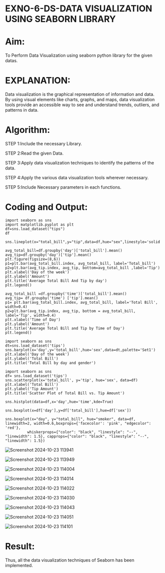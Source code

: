 # EXNO-6-DS-DATA VISUALIZATION USING SEABORN LIBRARY

# Aim:
  To Perform Data Visualization using seaborn python library for the given datas.

# EXPLANATION:
Data visualization is the graphical representation of information and data. By using visual elements like charts, graphs, and maps, data visualization tools provide an accessible way to see and understand trends, outliers, and patterns in data.

# Algorithm:
STEP 1:Include the necessary Library.

STEP 2:Read the given Data.

STEP 3:Apply data visualization techniques to identify the patterns of the data.

STEP 4:Apply the various data visualization tools wherever necessary.

STEP 5:Include Necessary parameters in each functions.

# Coding and Output:

```
import seaborn as sns
import matplotlib.pyplot as plt
df=sns.load_dataset("tips")
df

sns.lineplot(x="total_bill",y="tip",data=df,hue="sex",linestyle='solid',legend="auto")

avg_total_bill=df.groupby('day')['total_bill'].mean()
avg_tip=df.groupby('day')['tip'].mean()
plt.figure(figsize=(8,6))
p1=plt.bar(avg_total_bill.index, avg_total_bill, label='Total_bill')
p2=plt.bar(avg_tip.index, avg_tip, bottom=avg_total_bill ,label='Tip')
plt.xlabel('Day of the week')
plt.ylabel('Amount')
plt.title('Average Total Bill And Tip by day')
plt.legend()

avg_total_bill =df.groupby('time')['total_bill'].mean()
avg_tip= df.groupby('time') ['tip'].mean()
p1= plt.bar(avg_total_bill.index, avg_total_bill, label='Total Bill', width=0.4)
p2=plt.bar(avg_tip.index, avg_tip, bottom = avg_total_bill, label='Tip', width=0.4) 
plt.xlabel('Time of Day')
plt.ylabel('Amount')
plt.title('Average Total Bill and Tip by Time of Day')
plt.legend()

import seaborn as sns
dt=sns.load_dataset('tips')
sns.barplot(x='day',y='total_bill',hue='sex',data=dt,palette='Set1')
plt.xlabel('Day of the week')
plt.ylabel('Total Bill')
plt.title('Total Bill by day and gender')

import seaborn as sns
df= sns.load_dataset('tips')
sns.scatterplot(x='total_bill', y='tip', hue='sex', data=df)
plt.xlabel('Total Bill')
plt.ylabel('Tip Amount')
plt.title('Scatter Plot of Total Bill vs. Tip Amount')

sns.histplot(data=df,x='day',hue='time',kde=True)

sns.boxplot(x=df['day'],y=df['total_bill'],hue=df['sex'])

sns.boxplot(x="day", y="total_bill", hue="smoker", data=df, linewidth=2, width=0.6,boxprops={'facecolor': 'pink', "edgecolor": 'red'},
          whiskerprops={"color": "black", "linestyle": "--", "linewidth": 1.5}, capprops={"color": "black", "linestyle": "--", "linewidth": 1.5})

```

![Screenshot 2024-10-23 113941](https://github.com/user-attachments/assets/6aa2c654-04d8-458b-bd60-26a4f9cfda64)

![Screenshot 2024-10-23 113949](https://github.com/user-attachments/assets/08e88e4e-1dc9-4509-a116-ead7df907be9)

![Screenshot 2024-10-23 114004](https://github.com/user-attachments/assets/04e280ec-a231-472c-b2e4-9b5a4efa43f8)

![Screenshot 2024-10-23 114014](https://github.com/user-attachments/assets/2ea5343b-34f2-4783-8311-1f1f184ae9f3)

![Screenshot 2024-10-23 114022](https://github.com/user-attachments/assets/966d41b6-cc9e-43d4-a291-783f45991fcd)

![Screenshot 2024-10-23 114030](https://github.com/user-attachments/assets/d30c0c7e-08ca-477c-9e16-1ae745015960)

![Screenshot 2024-10-23 114043](https://github.com/user-attachments/assets/b4af58ee-9455-4db9-83ce-1d16247e6e7f)

![Screenshot 2024-10-23 114051](https://github.com/user-attachments/assets/ee0cb3cd-e2cd-446c-8720-225fb5e238a7)

![Screenshot 2024-10-23 114101](https://github.com/user-attachments/assets/d25d6d55-7f19-492e-8d09-cadea5fcc840)


# Result:
 Thus, all the data visualization techniques of Seaborn has been implemented.
